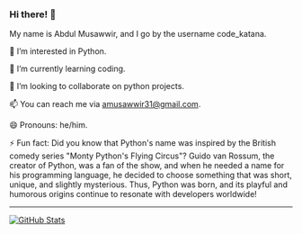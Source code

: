 ### Hi there! 👋

My name is Abdul Musawwir, and I go by the username code_katana.

👀 I’m interested in Python.

🌱 I’m currently learning coding.

💞️ I’m looking to collaborate on python projects.

📫 You can reach me via amusawwir31@gmail.com.

😄 Pronouns: he/him.

⚡ Fun fact: Did you know that Python's name was inspired by the British comedy series "Monty Python's Flying Circus"? 
             Guido van Rossum, the creator of Python, was a fan of the show, 
             and when he needed a name for his programming language,
             he decided to choose something that was short, unique, 
             and slightly mysterious. 
             Thus, Python was born, and its playful and humorous origins continue to resonate with developers worldwide!


---

[![GitHub Stats](https://github-readme-stats.vercel.app/api?username=amusawwir&show_icons=true&theme=radical)](https://github.com/amusawwir)

